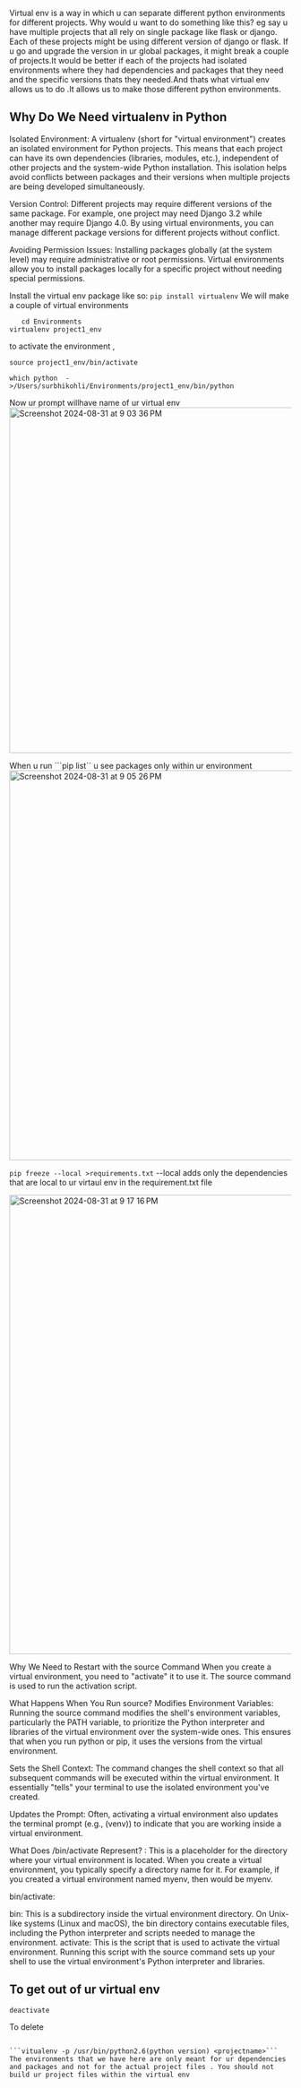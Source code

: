 
Virtual env is a way in which u can separate different python environments for different projects.
Why would u want to do something like this? eg say u have multiple projects that all rely on single package like flask or django. Each of these projects might be using different version of django or flask.
If u go and upgrade the version in ur global packages, it might break a couple of projects.It would be better if each of the projects had isolated environments where they had dependencies and packages that they need and the specific versions thats they needed.And thats what virtual env allows us to do .It allows us to make those different python environments.

## Why Do We Need virtualenv in Python
Isolated Environment: A virtualenv (short for "virtual environment") creates an isolated environment for Python projects. This means that each project can have its own dependencies (libraries, modules, etc.), independent of other projects and the system-wide Python installation. This isolation helps avoid conflicts between packages and their versions when multiple projects are being developed simultaneously.

Version Control: Different projects may require different versions of the same package. For example, one project may need Django 3.2 while another may require Django 4.0. By using virtual environments, you can manage different package versions for different projects without conflict.

Avoiding Permission Issues: Installing packages globally (at the system level) may require administrative or root permissions. Virtual environments allow you to install packages locally for a specific project without needing special permissions.

Install the virtual env package like so:
```pip install virtualenv```
We will make a couple of virtual environments
```mkdir Environments
   cd Environments
virtualenv project1_env
```
to activate the environment , 
```
source project1_env/bin/activate
```
```
which python  ->/Users/surbhikohli/Environments/project1_env/bin/python
```
Now ur prompt willhave name of ur virtual env
<img width="617" alt="Screenshot 2024-08-31 at 9 03 36 PM" src="https://github.com/user-attachments/assets/cdc49fb2-4e29-488d-911c-1ff603048295">  

When u run ```pip list`` u see packages only within ur environment
<img width="696" alt="Screenshot 2024-08-31 at 9 05 26 PM" src="https://github.com/user-attachments/assets/d4ff9a53-4d37-4edc-8a03-700e697d892e">

```pip freeze --local >requirements.txt```
--local adds only the dependencies that are local to ur virtaul env in the requirement.txt file  

<img width="820" alt="Screenshot 2024-08-31 at 9 17 16 PM" src="https://github.com/user-attachments/assets/5d61a3fb-f398-4b31-893d-b50b71615097">

Why We Need to Restart with the source Command
When you create a virtual environment, you need to "activate" it to use it. The source command is used to run the activation script.

What Happens When You Run source?
Modifies Environment Variables: Running the source command modifies the shell's environment variables, particularly the PATH variable, to prioritize the Python interpreter and libraries of the virtual environment over the system-wide ones. This ensures that when you run python or pip, it uses the versions from the virtual environment.

Sets the Shell Context: The command changes the shell context so that all subsequent commands will be executed within the virtual environment. It essentially "tells" your terminal to use the isolated environment you've created.

Updates the Prompt: Often, activating a virtual environment also updates the terminal prompt (e.g., (venv)) to indicate that you are working inside a virtual environment.

What Does <virtualenv>/bin/activate Represent?
<virtualenv>: This is a placeholder for the directory where your virtual environment is located. When you create a virtual environment, you typically specify a directory name for it. For example, if you created a virtual environment named myenv, then <virtualenv> would be myenv.

bin/activate:

bin: This is a subdirectory inside the virtual environment directory. On Unix-like systems (Linux and macOS), the bin directory contains executable files, including the Python interpreter and scripts needed to manage the environment.
activate: This is the script that is used to activate the virtual environment. Running this script with the source command sets up your shell to use the virtual environment's Python interpreter and libraries.



## To get out of ur virtual env
```deactivate```

To delete
``` rm -rm project1_env

```vitualenv -p /usr/bin/python2.6(python version) <projectname>```
The environments that we have here are only meant for ur dependencies and packages and not for the actual project files . You should not build ur project files within the virtual env
